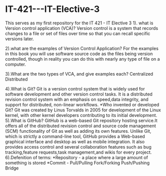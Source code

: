 # IT-421---IT-Elective-3
This serves as my first repository for the IT 421 - IT Elective 3
1). what is Version control application (VCA)?
Version control is a system that records changes to a file or set of files over time so that you can recall specific versions later. 

2).what are the examples of Version Control Application?
For the examples in this book you will use software source code as the files being version controlled, 
though in reality you can do this with nearly any type of file on a computer.

3).What are the two types of VCA, and give examples each?
Centralized
Distributed

4).What is Git?
Git is a version control system that is widely used for software development and other version control tasks. 
It is a distributed revision control system with an emphasis on speed,data integrity, and support for distributed, non-linear workflows.
*Who invented or developed Git?
Git was created by Linus Torvalds in 2005 for development of the Linux kernel,
with other kernel developers contributing to its initial development.
5).What is GitHub?
GitHub is a web-based Git repository hosting service.It offers all of the distributed revision control and source code management (SCM) functionality of Git as well as adding its own features. Unlike Git, which is strictly a command-line tool, GitHub provides a Web-based graphical interface and desktop as well as mobile integration.
It also provides access control and several collaboration features such as bug tracking,feature requests,task management,and wikis for every project.
6).Defenition of terms:
*Repository - a place where a large amount of something is stored
*Commit - 
Pull/Pulling
Fork/Forking
Push/Pushing
Bridge


